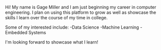 Hi! My name is Gage Miller and I am just beginning my career in computer engineering. 
I plan on using this platform to grow as well as showcase the skills I learn over the course of my time in college.

Some of my interested include:
 -Data Science
 -Machine Learning
 -Embedded Systems
 
 I'm looking forward to showcase what I learn!
